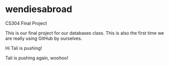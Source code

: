 # wendiesabroad
CS304 Final Project 

This is our final project for our databases class. This is also the first time we are really using GitHub by ourselves.

Hi Tali is pushing!

Tali is pushing again, woohoo!